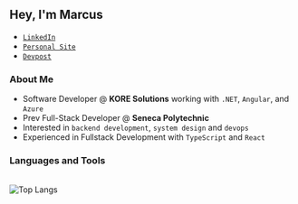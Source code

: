 ## Hey, I'm Marcus 

- [`LinkedIn`](https://www.linkedin.com/in/marcusgeorgievski)
- [`Personal Site`](https://www.marcusgeorgievski.com)
- [`Devpost`](https://devpost.com/marcusgeorgievski)


### About Me

-  Software Developer @ **KORE Solutions** working with `.NET`, `Angular`, and `Azure`
-  Prev Full-Stack Developer @ **Seneca Polytechnic**
-  Interested in `backend development`, `system design` and `devops`
-  Experienced in Fullstack Development with `TypeScript` and `React`


### Languages and Tools

<br>

<div align="left" style="display: flex; justify-content: start;">
  <img src="https://github-readme-stats.vercel.app/api/top-langs/?username=marcusgeorgievski&layout=compact&" alt="Top Langs" style="margin-right: 10px;"/>
</div>
